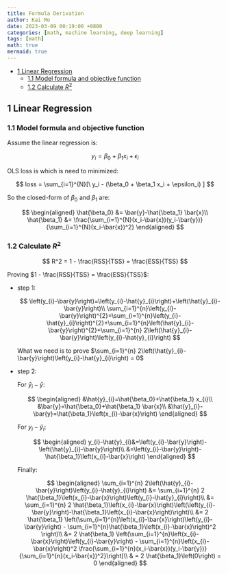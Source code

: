 ```yaml
---
title: Formula Derivation
author: Kai Mo
date: 2023-03-09 00:19:00 +0800
categories: [math, machine learning, deep learning]
tags: [math]
math: true
mermaid: true
---
```


- [1 Linear Regression](#1-linear-regression)
  - [1.1 Model formula and objective function](#11-model-formula-and-objective-function)
  - [1.2 Calculate $R^2$](#12-calculate-r2)

## 1 Linear Regression

### 1.1 Model formula and objective function

Assume the linear regression is:

$$
y_{i}=\beta_0+\beta_1 x_{i}+\epsilon_{i}
$$

OLS loss is which is need to minimized:

$$
loss = \sum_{i=1}^{N}[\ y_i - (\beta_0 + \beta_1 x_i + \epsilon_i) ]
$$

So the closed-form of $\beta_0$ and $\beta_1$ are:

$$
\begin{aligned}
\hat{\beta_0} &= \bar{y}-\hat{\beta_1} \bar{x}\\
\hat{\beta_1} &= \frac{\sum_{i=1}^{N}(x_i-\bar{x})(y_i-\bar{y})}{\sum_{i=1}^{N}(x_i-\bar{x})^2}
\end{aligned}
$$

### 1.2 Calculate $R^2$

$$
R^2 = 1 - \frac{RSS}{TSS} = \frac{ESS}{TSS}
$$

Proving $1 - \frac{RSS}{TSS} = \frac{ESS}{TSS}$:

- step 1:

  $$
  \left(y_{i}-\bar{y}\right)=\left(y_{i}-\hat{y}_{i}\right)+\left(\hat{y}_{i}-\bar{y}\right)\\
  \sum_{i=1}^{n}\left(y_{i}-\bar{y}\right)^{2}=\sum_{i=1}^{n}\left(y_{i}-\hat{y}_{i}\right)^{2}+\sum_{i=1}^{n}\left(\hat{y}_{i}-\bar{y}\right)^{2}+\sum_{i=1}^{n} 2\left(\hat{y}_{i}-\bar{y}\right)\left(y_{i}-\hat{y}_{i}\right)
  $$

  What we need is to prove $\sum_{i=1}^{n} 2\left(\hat{y}_{i}-\bar{y}\right)\left(y_{i}-\hat{y}_{i}\right) = 0$

- step 2:

  For $\hat{y}_{i}-\bar{y}$:

  $$
  \begin{aligned}
  &\hat{y}_{i}=\hat{\beta_0}+\hat{\beta_1} x_{i}\\
  &\bar{y}=\hat{\beta_0}+\hat{\beta_1} \bar{x}\\
  &\hat{y}_{i}-\bar{y}=\hat{\beta_1}\left(x_{i}-\bar{x}\right)
  \end{aligned}
  $$

  For $y_{i}-\hat{y}_{i}$:

  $$
  \begin{aligned}
  y_{i}-\hat{y}_{i}&=\left(y_{i}-\bar{y}\right)-\left(\hat{y}_{i}-\bar{y}\right)\\
  &=\left(y_{i}-\bar{y}\right)-\hat{\beta_1}\left(x_{i}-\bar{x}\right)
  \end{aligned}
  $$

  Finally:

  $$
  \begin{aligned}
    \sum_{i=1}^{n} 2\left(\hat{y}_{i}-\bar{y}\right)\left(y_{i}-\hat{y}_{i}\right) &= \sum_{i=1}^{n} 2 \hat{\beta_1}\left(x_{i}-\bar{x}\right)\left(y_{i}-\hat{y}_{i}\right)\\
    &= \sum_{i=1}^{n} 2 \hat{\beta_1}\left(x_{i}-\bar{x}\right)\left(\left(y_{i}-\bar{y}\right)-\hat{\beta_1}\left(x_{i}-\bar{x}\right)\right)\\
    &= 2 \hat{\beta_1} \left(\sum_{i=1}^{n}\left(x_{i}-\bar{x}\right)\left(y_{i}-\bar{y}\right) - \sum_{i=1}^{n}\hat{\beta_1}\left(x_{i}-\bar{x}\right)^2 \right)\\
    &= 2 \hat{\beta_1} \left(\sum_{i=1}^{n}\left(x_{i}-\bar{x}\right)\left(y_{i}-\bar{y}\right) - \sum_{i=1}^{n}\left(x_{i}-\bar{x}\right)^2 \frac{\sum_{i=1}^{n}(x_i-\bar{x})(y_i-\bar{y})}{\sum_{i=1}^{n}(x_i-\bar{x})^2}\right)\\
    & = 2 \hat{\beta_1}\left(0\right) = 0
  \end{aligned}
  $$


